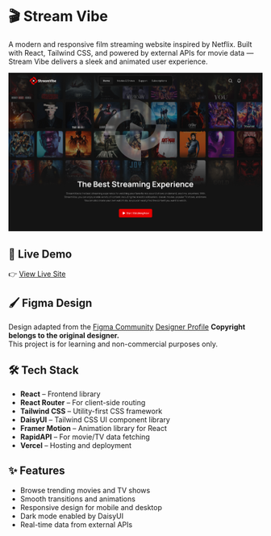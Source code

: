 # 🎬 Stream Vibe

A modern and responsive film streaming website inspired by Netflix. Built with React, Tailwind CSS, and powered by external APIs for movie data — Stream Vibe delivers a sleek and animated user experience.

![Stream Vibe Banner](/public/assets/Screenshot%202025-04-21%20010049.png)

## 🚀 Live Demo

👉 [View Live Site](https://stream-vibe-mu.vercel.app/)

## 🖌️ Figma Design

Design adapted from the [Figma Community](https://www.figma.com/community/file/1294589591426976269)
[Designer Profile](https://www.figma.com/@praha)
**Copyright belongs to the original designer.**  
This project is for learning and non-commercial purposes only.

## 🛠️ Tech Stack

- **React** – Frontend library
- **React Router** – For client-side routing
- **Tailwind CSS** – Utility-first CSS framework
- **DaisyUI** – Tailwind CSS UI component library
- **Framer Motion** – Animation library for React
- **RapidAPI** – For movie/TV data fetching
- **Vercel** – Hosting and deployment

## ✨ Features

- Browse trending movies and TV shows
- Smooth transitions and animations
- Responsive design for mobile and desktop
- Dark mode enabled by DaisyUI
- Real-time data from external APIs


